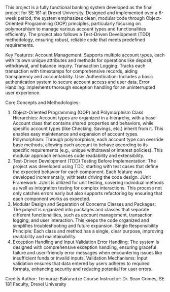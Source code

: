 This project is a fully functional banking system developed as the final project for SE 181 at Drexel University. Designed and implemented over a 6-week period, the system emphasizes clean, modular code through Object-Oriented Programming (OOP) principles,
particularly focusing on polymorphism to manage various account types and functionalities efficiently. The project also follows a Test-Driven Development (TDD) methodology, ensuring robust, reliable code that meets predefined requirements.

Key Features:
Account Management: Supports multiple account types, each with its own unique attributes and methods for operations like deposit, withdrawal, and balance inquiry.
Transaction Logging: Tracks each transaction with timestamps for comprehensive records, aiding transparency and accountability.
User Authentication: Includes a basic authentication system to secure account access and user data.
Error Handling: Implements thorough exception handling for an uninterrupted user experience.

Core Concepts and Methodologies:
1. Object-Oriented Programming (OOP) and Polymorphism
Class Hierarchies: Account types are organized in a hierarchy, with a base Account class that contains shared properties and behaviors, while specific account types (like Checking, Savings, etc.) inherit from it. This enables easy maintenance and expansion of account types.
Polymorphism: Through polymorphism, each account type can override base methods, allowing each account to behave according to its specific requirements (e.g., unique withdrawal or interest policies). This modular approach enhances code readability and extensibility.
2. Test-Driven Development (TDD)
Testing Before Implementation: The project was developed using TDD, starting with test cases that define the expected behavior for each component. Each feature was developed incrementally, with tests driving the code design.
JUnit Framework: JUnit is utilized for unit testing, covering individual methods as well as integration testing for complex interactions. This process not only catches errors early but also supports refactoring by ensuring that each component works as expected.
3. Modular Design and Separation of Concerns
Classes and Packages: The project is organized into packages and classes that separate different functionalities, such as account management, transaction logging, and user interaction. This keeps the code organized and simplifies troubleshooting and future expansion.
Single Responsibility Principle: Each class and method has a single, clear purpose, improving readability and maintainability.
4. Exception Handling and Input Validation
Error Handling: The system is designed with comprehensive exception handling, ensuring graceful failure and user-friendly error messages when encountering issues like insufficient funds or invalid inputs.
Validation Mechanisms: Input validation ensures that data entered by users adheres to required formats, enhancing security and reducing potential for user errors.

Credits
Author: Teimurazi Bakuradze
Course Instructor: Dr. Sean Grimes, SE 181 Faculty, Drexel University
